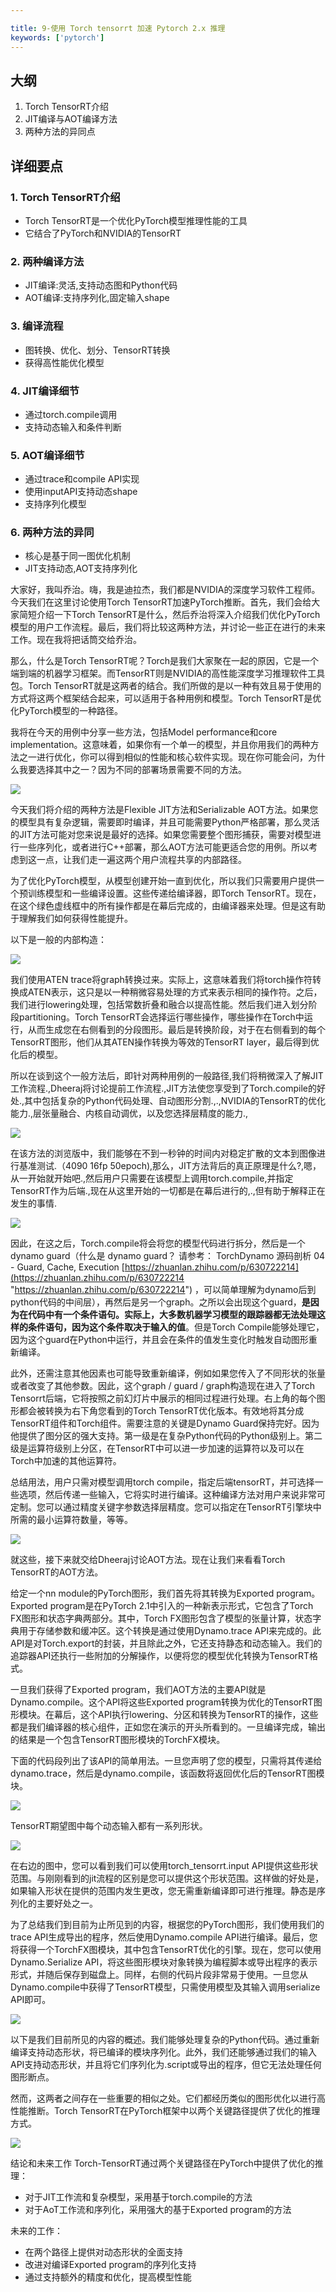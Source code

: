 ```yaml
---

title: 9-使用 Torch tensorrt 加速 Pytorch 2.x 推理
keywords: ['pytorch']
---
```


## 大纲

1. Torch TensorRT介绍
2. JIT编译与AOT编译方法
3. 两种方法的异同点

## 详细要点

### 1. Torch TensorRT介绍

- Torch TensorRT是一个优化PyTorch模型推理性能的工具
- 它结合了PyTorch和NVIDIA的TensorRT

### 2. 两种编译方法

- JIT编译:灵活,支持动态图和Python代码
- AOT编译:支持序列化,固定输入shape

### 3. 编译流程

- 图转换、优化、划分、TensorRT转换
- 获得高性能优化模型

### 4. JIT编译细节

- 通过torch.compile调用
- 支持动态输入和条件判断

### 5. AOT编译细节

- 通过trace和compile API实现
- 使用inputAPI支持动态shape
- 支持序列化模型

### 6. 两种方法的异同

- 核心是基于同一图优化机制
- JIT支持动态,AOT支持序列化

大家好，我叫乔治。嗨，我是迪拉杰，我们都是NVIDIA的深度学习软件工程师。今天我们在这里讨论使用Torch TensorRT加速PyTorch推断。首先，我们会给大家简短介绍一下Torch TensorRT是什么，然后乔治将深入介绍我们优化PyTorch模型的用户工作流程。最后，我们将比较这两种方法，并讨论一些正在进行的未来工作。现在我将把话筒交给乔治。

那么，什么是Torch TensorRT呢？Torch是我们大家聚在一起的原因，它是一个端到端的机器学习框架。而TensorRT则是NVIDIA的高性能深度学习推理软件工具包。Torch TensorRT就是这两者的结合。我们所做的是以一种有效且易于使用的方式将这两个框架结合起来，可以适用于各种用例和模型。Torch TensorRT是优化PyTorch模型的一种路径。

我将在今天的用例中分享一些方法，包括Model performance和core implementation。这意味着，如果你有一个单一的模型，并且你用我们的两种方法之一进行优化，你可以得到相似的性能和核心软件实现。现在你可能会问，为什么我要选择其中之一？因为不同的部署场景需要不同的方法。

![](image/image_XB5jO_DMo5.jpg)

今天我们将介绍的两种方法是Flexible JIT方法和Serializable AOT方法。如果您的模型具有复杂逻辑，需要即时编译，并且可能需要Python严格部署，那么灵活的JIT方法可能对您来说是最好的选择。如果您需要整个图形捕获，需要对模型进行一些序列化，或者进行C++部署，那么AOT方法可能更适合您的用例。所以考虑到这一点，让我们走一遍这两个用户流程共享的内部路径。

为了优化PyTorch模型，从模型创建开始一直到优化，所以我们只需要用户提供一个预训练模型和一些编译设置。这些传递给编译器，即Torch TensorRT。现在，在这个绿色虚线框中的所有操作都是在幕后完成的，由编译器来处理。但是这有助于理解我们如何获得性能提升。

以下是一般的内部构造：

![](image/image_74XSSekpiG.jpg)

我们使用ATEN  trace将graph转换过来。实际上，这意味着我们将torch操作符转换成ATEN表示，这只是以一种稍微容易处理的方式来表示相同的操作符。之后，我们进行lowering处理，包括常数折叠和融合以提高性能。然后我们进入划分阶段partitioning。Torch TensorRT会选择运行哪些操作，哪些操作在Torch中运行，从而生成您在右侧看到的分段图形。最后是转换阶段，对于在右侧看到的每个TensorRT图形，他们从其ATEN操作转换为等效的TensorRT layer，最后得到优化后的模型。

所以在谈到这个一般方法后，即针对两种用例的一般路径,我们将稍微深入了解JIT工作流程.,Dheeraj将讨论提前工作流程.,JIT方法使您享受到了Torch.compile的好处.,其中包括复杂的Python代码处理、自动图形分割.,.,NVIDIA的TensorRT的优化能力.,层张量融合、内核自动调优，以及您选择层精度的能力.,

![](image/image_jF-J8FOOxl.jpg)

在该方法的浏览版中，我们能够在不到一秒钟的时间内对稳定扩散的文本到图像进行基准测试.（4090 16fp 50epoch),那么，JIT方法背后的真正原理是什么?,嗯，从一开始就开始吧.,然后用户只需要在该模型上调用torch.compile,并指定TensorRT作为后端.,现在从这里开始的一切都是在幕后进行的,.,但有助于解释正在发生的事情.

![](image/image_nLH3a4zbIf.jpg)

因此，在这之后，Torch.compile将会将您的模型代码进行拆分，然后是一个dynamo guard（什么是 dynamo guard？ 请参考： TorchDynamo 源码剖析 04 - Guard, Cache, Execution&#x20;
[https://zhuanlan.zhihu.com/p/630722214](https://zhuanlan.zhihu.com/p/630722214 "https://zhuanlan.zhihu.com/p/630722214")  ，可以简单理解为dynamo后到python代码的中间层），再然后是另一个graph。之所以会出现这个guard，**是因为在代码中有一个条件语句。实际上，大多数机器学习模型的跟踪器都无法处理这样的条件语句，因为这个条件取决于输入的值**。但是Torch Compile能够处理它，因为这个guard在Python中运行，并且会在条件的值发生变化时触发自动图形重新编译。

此外，还需注意其他因素也可能导致重新编译，例如如果您传入了不同形状的张量或者改变了其他参数。因此，这个graph / guard / graph构造现在进入了Torch Tensorrt后端，它将按照之前幻灯片中展示的相同过程进行处理。右上角的每个图形都会被转换为右下角您看到的Torch TensorRT优化版本。有效地将其分成TensorRT组件和Torch组件。需要注意的关键是Dynamo Guard保持完好。因为他提供了图分区的强大支持。第一级是在复杂Python代码的Python级别上。第二级是运算符级别上分区，在TensorRT中可以进一步加速的运算符以及可以在Torch中加速的其他运算符。

总结用法，用户只需对模型调用torch compile，指定后端tensorRT，并可选择一些选项，然后传递一些输入，它将实时进行编译。这种编译方法对用户来说非常可定制。您可以通过精度关键字参数选择层精度。您可以指定在TensorRT引擎块中所需的最小运算符数量，等等。

![](image/image_E2qqlowPy-.jpg)

就这些，接下来就交给Dheeraj讨论AOT方法。现在让我们来看看Torch TensorRT的AOT方法。

给定一个nn module的PyTorch图形，我们首先将其转换为Exported program。Exported program是在PyTorch 2.1中引入的一种新表示形式，它包含了Torch FX图形和状态字典两部分。其中，Torch FX图形包含了模型的张量计算，状态字典用于存储参数和缓冲区。这个转换是通过使用Dynamo.trace API来完成的。此API是对Torch.export的封装，并且除此之外，它还支持静态和动态输入。我们的追踪器API还执行一些附加的分解操作，以便将您的模型优化转换为TensorRT格式。

一旦我们获得了Exported program，我们AOT方法的主要API就是Dynamo.compile。这个API将这些Exported program转换为优化的TensorRT图形模块。在幕后，这个API执行lowering、分区和转换为TensorRT的操作，这些都是我们编译器的核心组件，正如您在演示的开头所看到的。一旦编译完成，输出的结果是一个包含TensorRT图形模块的TorchFX模块。

下面的代码段列出了该API的简单用法。一旦您声明了您的模型，只需将其传递给dynamo.trace，然后是dynamo.compile，该函数将返回优化后的TensorRT图模块。

![](image/image_cFKUT3U4hK.jpg)

TensorRT期望图中每个动态输入都有一系列形状。

![](image/image_ztBCTUWaNX.jpg)

在右边的图中，您可以看到我们可以使用torch\_tensorrt.input API提供这些形状范围。与刚刚看到的jit流程的区别是您可以提供这个形状范围。这样做的好处是，如果输入形状在提供的范围内发生更改，您无需重新编译即可进行推理。静态是序列化的主要好处之一。

为了总结我们到目前为止所见到的内容，根据您的PyTorch图形，我们使用我们的trace API生成导出的程序，然后使用Dynamo.compile API进行编译。最后，您将获得一个TorchFX图模块，其中包含TensorRT优化的引擎。现在，您可以使用Dynamo.Serialize API，将这些图形模块对象转换为编程脚本或导出程序的表示形式，并随后保存到磁盘上。同样，右侧的代码片段非常易于使用。一旦您从Dynamo.compile中获得了TensorRT模型，只需使用模型及其输入调用serialize API即可。

![](image/image_6lCYA4JE0e.jpg)

以下是我们目前所见的内容的概述。我们能够处理复杂的Python代码。通过重新编译支持动态形状，将已编译的模块序列化。此外，我们还能够通过我们的输入API支持动态形状，并且将它们序列化为.script或导出的程序，但它无法处理任何图形断点。

然而，这两者之间存在一些重要的相似之处。它们都经历类似的图形优化以进行高性能推断。Torch TensorRT在PyTorch框架中以两个关键路径提供了优化的推理方式。

![](image/image_6dwMm9k8MP.jpg)

结论和未来工作 &#x20;
Torch-TensorRT通过两个关键路径在PyTorch中提供了优化的推理：

- 对于JIT工作流和复杂模型，采用基于torch.compile的方法
- 对于AoT工作流和序列化，采用强大的基于Exported program的方法

未来的工作：

- 在两个路径上提供对动态形状的全面支持
- 改进对编译Exported program的序列化支持
- 通过支持额外的精度和优化，提高模型性能
